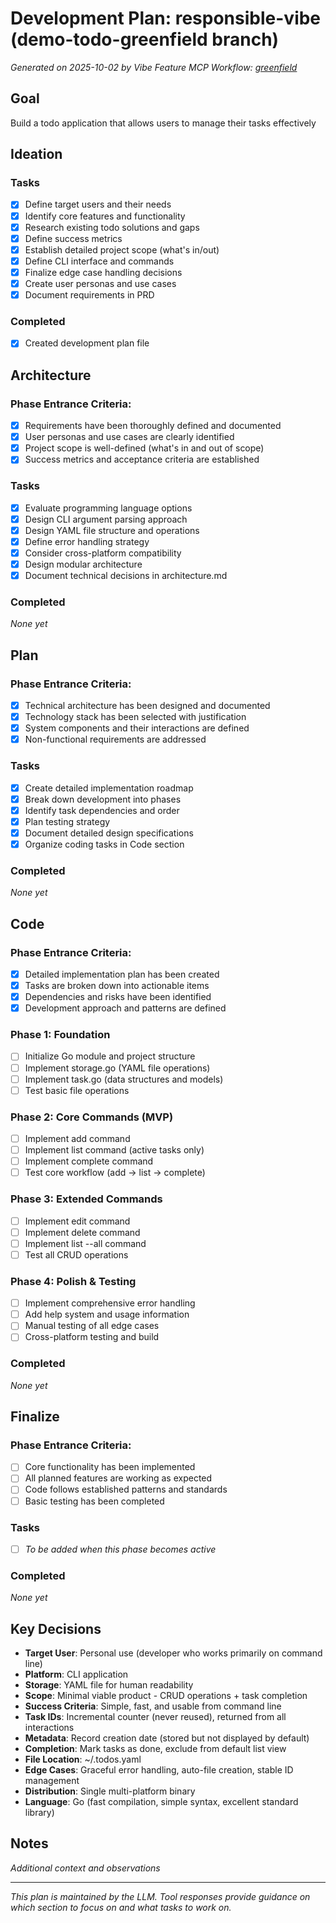 # Development Plan: responsible-vibe (demo-todo-greenfield branch)

_Generated on 2025-10-02 by Vibe Feature MCP_
_Workflow: [greenfield](https://mrsimpson.github.io/responsible-vibe-mcp/workflows/greenfield)_

## Goal

Build a todo application that allows users to manage their tasks effectively

## Ideation

### Tasks

- [x] Define target users and their needs
- [x] Identify core features and functionality
- [x] Research existing todo solutions and gaps
- [x] Define success metrics
- [x] Establish detailed project scope (what's in/out)
- [x] Define CLI interface and commands
- [x] Finalize edge case handling decisions
- [x] Create user personas and use cases
- [x] Document requirements in PRD

### Completed

- [x] Created development plan file

## Architecture

### Phase Entrance Criteria:

- [x] Requirements have been thoroughly defined and documented
- [x] User personas and use cases are clearly identified
- [x] Project scope is well-defined (what's in and out of scope)
- [x] Success metrics and acceptance criteria are established

### Tasks

- [x] Evaluate programming language options
- [x] Design CLI argument parsing approach
- [x] Design YAML file structure and operations
- [x] Define error handling strategy
- [x] Consider cross-platform compatibility
- [x] Design modular architecture
- [x] Document technical decisions in architecture.md

### Completed

_None yet_

## Plan

### Phase Entrance Criteria:

- [x] Technical architecture has been designed and documented
- [x] Technology stack has been selected with justification
- [x] System components and their interactions are defined
- [x] Non-functional requirements are addressed

### Tasks

- [x] Create detailed implementation roadmap
- [x] Break down development into phases
- [x] Identify task dependencies and order
- [x] Plan testing strategy
- [x] Document detailed design specifications
- [x] Organize coding tasks in Code section

### Completed

_None yet_

## Code

### Phase Entrance Criteria:

- [x] Detailed implementation plan has been created
- [x] Tasks are broken down into actionable items
- [x] Dependencies and risks have been identified
- [x] Development approach and patterns are defined

### Phase 1: Foundation

- [ ] Initialize Go module and project structure
- [ ] Implement storage.go (YAML file operations)
- [ ] Implement task.go (data structures and models)
- [ ] Test basic file operations

### Phase 2: Core Commands (MVP)

- [ ] Implement add command
- [ ] Implement list command (active tasks only)
- [ ] Implement complete command
- [ ] Test core workflow (add → list → complete)

### Phase 3: Extended Commands

- [ ] Implement edit command
- [ ] Implement delete command
- [ ] Implement list --all command
- [ ] Test all CRUD operations

### Phase 4: Polish & Testing

- [ ] Implement comprehensive error handling
- [ ] Add help system and usage information
- [ ] Manual testing of all edge cases
- [ ] Cross-platform testing and build

### Completed

_None yet_

## Finalize

### Phase Entrance Criteria:

- [ ] Core functionality has been implemented
- [ ] All planned features are working as expected
- [ ] Code follows established patterns and standards
- [ ] Basic testing has been completed

### Tasks

- [ ] _To be added when this phase becomes active_

### Completed

_None yet_

## Key Decisions

- **Target User**: Personal use (developer who works primarily on command line)
- **Platform**: CLI application
- **Storage**: YAML file for human readability
- **Scope**: Minimal viable product - CRUD operations + task completion
- **Success Criteria**: Simple, fast, and usable from command line
- **Task IDs**: Incremental counter (never reused), returned from all interactions
- **Metadata**: Record creation date (stored but not displayed by default)
- **Completion**: Mark tasks as done, exclude from default list view
- **File Location**: ~/.todos.yaml
- **Edge Cases**: Graceful error handling, auto-file creation, stable ID management
- **Distribution**: Single multi-platform binary
- **Language**: Go (fast compilation, simple syntax, excellent standard library)

## Notes

_Additional context and observations_

---

_This plan is maintained by the LLM. Tool responses provide guidance on which section to focus on and what tasks to work on._
